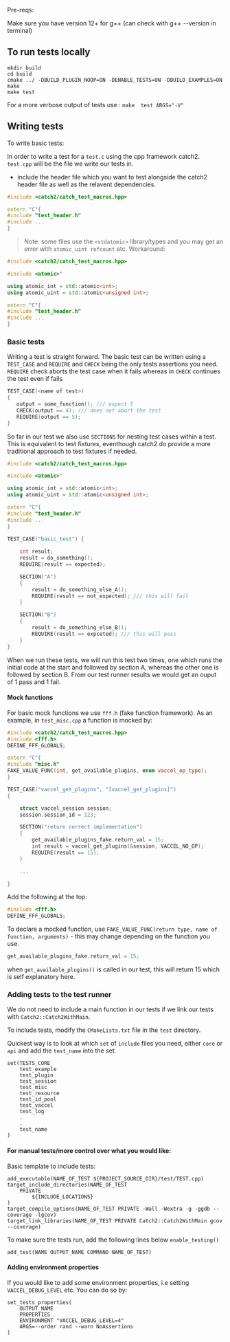 Pre-reqs:

Make sure you have version 12+ for g++ (can check with g++ --version in terminal)

## To run tests locally

```
mkdir build
cd build
cmake ../ -DBUILD_PLUGIN_NOOP=ON -DENABLE_TESTS=ON -DBUILD_EXAMPLES=ON
make
make test
```

For a more verbose output of tests use : ```make  test ARGS="-V"```

## Writing tests

To write basic tests:

In order to write a test for a ```test.c``` using the cpp framework catch2. ```test.cpp``` will be the file we write our tests in.

- include the header file which you want to test alongside the catch2 header file as well as the relavent dependencies.

```cpp
#include <catch2/catch_test_macros.hpp>

extern "C"{
#include "test_header.h"
#include ...
}
```

> Note: some files use the ```<stdatomic>``` library/types and you may get an error with ```atomic_uint refcount``` etc. Workaround:

```cpp
#include <catch2/catch_test_macros.hpp>

#include <atomic>'

using atomic_int = std::atomic<int>;
using atomic_uint = std::atomic<unsigned int>;

extern "C"{
#include "test_header.h"
#include ...
}
```

### Basic tests

Writing a test is straight forward. The basic test can be written using a ```TEST_CASE``` and ```REQUIRE``` and ```CHECK``` being the only tests assertions you need. ```REQUIRE``` check aborts the test case when it fails whereas in ```CHECK``` continues the test even if fails
```cpp
TEST_CASE(<name of test>)
{
   output = some_function(); /// expect 5
   CHECK(output == 4); /// does not abort the test
   REQUIRE(output == 5);
}
```


So far in our test we also use ```SECTIONS``` for nesting test cases within a test. This is equivalent to test fixtures, eventhough catch2 do provide a more traditional approach to test fixtures if needed.

```cpp
#include <catch2/catch_test_macros.hpp>

#include <atomic>'

using atomic_int = std::atomic<int>;
using atomic_uint = std::atomic<unsigned int>;

extern "C"{
#include "test_header.h"
#include ...
}

TEST_CASE("basic_test") {
    
    int result;
    result = do_something();
    REQUIRE(result == expected);

    SECTION("A")
    {
        result = do_something_else_A();
        REQUIRE(result == not_expected); /// this will fail
    }

    SECTION("B")
    {
        result = do_something_else_B();
        REQUIRE(result == expceted); /// this will pass
    }
}
```
When we run these tests, we will run this test two times, one which runs the initial code at the start and followed by section A, whereas the other one is followed by section B. From our test runner results we would get an ouput of 1 pass and 1 fail.

#### Mock functions

For basic mock functions we use ```fff.h``` (fake function framework).
As an example, in ```test_misc.cpp``` a function is mocked by:


```cpp
#include <catch2/catch_test_macros.hpp>
#include <fff.h>
DEFINE_FFF_GLOBALS;

extern "C"{
#include "misc.h"
FAKE_VALUE_FUNC(int, get_available_plugins, enum vaccel_op_type);
}

TEST_CASE("vaccel_get_plugins", "[vaccel_get_plugins]")
{

    struct vaccel_session session;
    session.session_id = 123;

    SECTION("return correct implementation")
    {
        get_available_plugins_fake.return_val = 15;
        int result = vaccel_get_plugins(&session, VACCEL_NO_OP);
        REQUIRE(result == 15);
    }

    ...

}
```

Add the following at the top: 
```cpp
#include <fff.h>
DEFINE_FFF_GLOBALS;
```
To declare a mocked function, use ```FAKE_VALUE_FUNC(return type, name of function, arguments)``` - this may change depending on the function you use.

```cpp
get_available_plugins_fake.return_val = 15;
```
when ```get_available_plugins()``` is called in our test, this will return 15 which is self explanatory here.

### Adding tests to the test runner

We do not need to include a main function in our tests if we link our tests with ```Catch2::Catch2WithMain```.

To include tests, modify the ```CMakeLists.txt``` file in the ```test``` directory.

Quickest way is to look at which ```set``` of ```include``` files you need, either ```core``` or ```api``` and add the ```test_name``` into the set.

```
set(TESTS_CORE
    test_example
    test_plugin
    test_session
    test_misc
    test_resource
    test_id_pool
    test_vaccel
    test_log
    .
    .
    test_name
)
```

#### For manual tests/more control over what you would like:

Basic template to include tests:


```
add_executable(NAME_OF_TEST ${PROJECT_SOURCE_DIR}/test/TEST.cpp)
target_include_directories(NAME_OF_TEST
    PRIVATE
        ${INCLUDE_LOCATIONS}
)
target_compile_options(NAME_OF_TEST PRIVATE -Wall -Wextra -g -ggdb --coverage -lgcov)
target_link_libraries(NAME_OF_TEST PRIVATE Catch2::Catch2WithMain gcov --coverage)
```

To make sure the tests run, add the following lines below ```enable_testing()```

```
add_test(NAME OUTPUT_NAME COMMAND NAME_OF_TEST)
```

#### Adding environment properties

If you would like to add some environment properties, i.e setting ```VACCEL_DEBUG_LEVEL``` etc. You can do so by:

```
set_tests_properties(
    OUTPUT_NAME
    PROPERTIES
    ENVIRONMENT "VACCEL_DEBUG_LEVEL=4"
    ARGS=--order rand --warn NoAssertions
)
```


